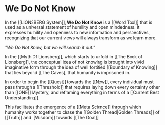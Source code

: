 # We Do Not Know

In the [[LIONSBERG System]], **We Do Not Know** is a [[Word Tool]] that is used as a universal statement of humility and open mindedness. It expresses humility and openness to new information and perspectives, recognizing that our current views will always transform as we learn more.

_"We Do Not Know, but we will search it out."_

In the [[Myth Of Lionsberg]], which starts to unfold in [[The Book of Lionsberg]], the conceptual idea of not knowing is brought into vivid imaginative form through the idea of well fortified [[Boundary of Knowing]] that lies beyond [[The Caves]] that humanity is imprisoned in. 

In order to begin the [[Quest]] towards the [[New]], every individual must pass through a [[Threshold]] that requires laying down every certainty other than [[ONE]] Mystery, and reframing everything in terms of a [[Current Best Understanding]]. 

This facilitates the emergence of a [[Meta Science]] through which humanity works together to chase the [[Golden Thread|Golden Threads]] of [[Truth]] and [[Wisdom]] towards [[The Goal]]. 